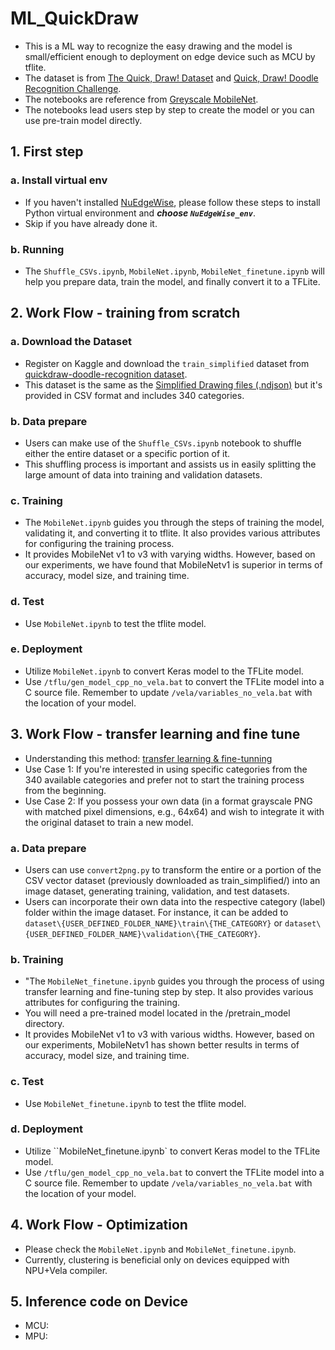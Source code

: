 # ML_QuickDraw
- This is a ML way to recognize the easy drawing and the model is small/efficient enough to deployment on edge device such as MCU by tflite. 
- The dataset is from [The Quick, Draw! Dataset](https://github.com/googlecreativelab/quickdraw-dataset/tree/master) and [Quick, Draw! Doodle Recognition Challenge](https://www.kaggle.com/competitions/quickdraw-doodle-recognition/overview).
- The notebooks are reference from [Greyscale MobileNet](https://www.kaggle.com/code/gaborfodor/greyscale-mobilenet-lb-0-892).
- The notebooks lead users step by step to create the model or you can use pre-train model directly.

## 1. First step
### a. Install virtual env  
- If you haven't installed [NuEdgeWise](https://github.com/OpenNuvoton/NuEdgeWise), please follow these steps to install Python virtual environment and ***choose `NuEdgeWise_env`***.
- Skip if you have already done it.
### b. Running
- The `Shuffle_CSVs.ipynb`, `MobileNet.ipynb`, `MobileNet_finetune.ipynb` will help you prepare data, train the model, and finally convert it to a TFLite.

## 2. Work Flow - training from scratch
### a. Download the Dataset
- Register on Kaggle and download the `train_simplified` dataset from [quickdraw-doodle-recognition dataset](https://www.kaggle.com/competitions/quickdraw-doodle-recognition/data?select=train_simplified).
- This dataset is the same as the [Simplified Drawing files (.ndjson)](https://github.com/googlecreativelab/quickdraw-dataset#preprocessed-dataset) but it's provided in CSV format and includes 340 categories.
### b. Data prepare
- Users can make use of the `Shuffle_CSVs.ipynb` notebook to shuffle either the entire dataset or a specific portion of it.
- This shuffling process is important and assists us in easily splitting the large amount of data into training and validation datasets.

### c. Training
- The `MobileNet.ipynb` guides you through the steps of training the model, validating it, and converting it to tflite. It also provides various attributes for configuring the training process.
- It provides MobileNet v1 to v3 with varying widths. However, based on our experiments, we have found that MobileNetv1 is superior in terms of accuracy, model size, and training time.

### d. Test
- Use `MobileNet.ipynb` to test the tflite model.

### e. Deployment
- Utilize `MobileNet.ipynb` to convert Keras model to the TFLite model.
- Use `/tflu/gen_model_cpp_no_vela.bat` to convert the TFLite model into a C source file. Remember to update `/vela/variables_no_vela.bat` with the location of your model.

## 3. Work Flow - transfer learning and fine tune
- Understanding this method:  [transfer learning & fine-tunning](https://www.tensorflow.org/tutorials/images/transfer_learning)
- Use Case 1: If you're interested in using specific categories from the 340 available categories and prefer not to start the training process from the beginning.
- Use Case 2: If you possess your own data (in a format grayscale PNG with matched pixel dimensions, e.g., 64x64) and wish to integrate it with the original dataset to train a new model.
### a. Data prepare
- Users can use `convert2png.py` to transform the entire or a portion of the CSV vector dataset (previously downloaded as train_simplified/) into an image dataset, generating training, validation, and test datasets.
- Users can incorporate their own data into the respective category (label) folder within the image dataset. For instance, it can be added to `dataset\{USER_DEFINED_FOLDER_NAME}\train\{THE_CATEGORY}` or `dataset\{USER_DEFINED_FOLDER_NAME}\validation\{THE_CATEGORY}`.

### b. Training
- "The `MobileNet_finetune.ipynb` guides you through the process of using transfer learning and fine-tuning step by step. It also provides various attributes for configuring the training.
- You will need a pre-trained model located in the /pretrain_model directory.
- It provides MobileNet v1 to v3 with various widths. However, based on our experiments, MobileNetv1 has shown better results in terms of accuracy, model size, and training time.

### c. Test
- Use `MobileNet_finetune.ipynb` to test the tflite model.

### d. Deployment
- Utilize ``MobileNet_finetune.ipynb` to convert Keras model to the TFLite model.
- Use `/tflu/gen_model_cpp_no_vela.bat` to convert the TFLite model into a C source file. Remember to update `/vela/variables_no_vela.bat` with the location of your model.

## 4. Work Flow - Optimization
- Please check the `MobileNet.ipynb` and `MobileNet_finetune.ipynb`.
- Currently, clustering is beneficial only on devices equipped with NPU+Vela compiler.

## 5. Inference code on Device
- MCU: 
- MPU: 

